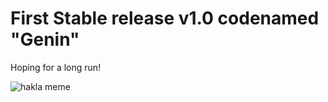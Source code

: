 # First Stable release v1.0 codenamed "Genin" 
Hoping for a long run! 

![hakla meme](https://tenor.com/view/hakla-gif-8065971816539133169)
